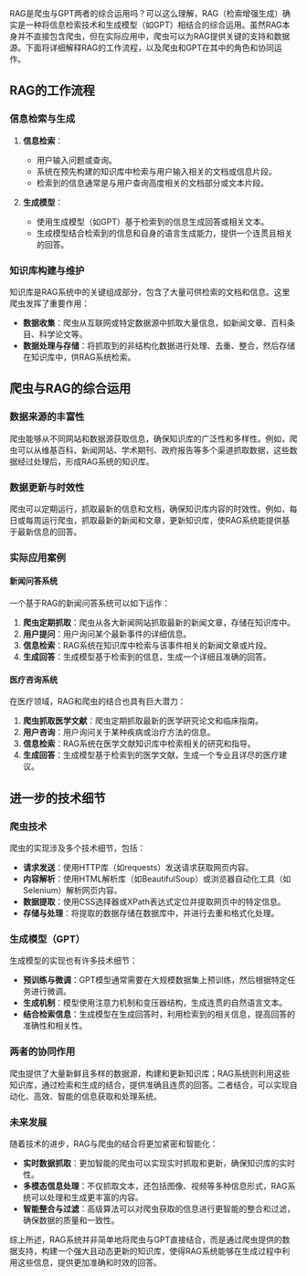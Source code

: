 RAG是爬虫与GPT两者的综合运用吗？可以这么理解，RAG（检索增强生成）确实是一种将信息检索技术和生成模型（如GPT）相结合的综合运用。虽然RAG本身并不直接包含爬虫，但在实际应用中，爬虫可以为RAG提供关键的支持和数据源。下面将详细解释RAG的工作流程，以及爬虫和GPT在其中的角色和协同运作。

## RAG的工作流程

### 信息检索与生成
1. **信息检索**：
    - 用户输入问题或查询。
    - 系统在预先构建的知识库中检索与用户输入相关的文档或信息片段。
    - 检索到的信息通常是与用户查询高度相关的文档部分或文本片段。

2. **生成模型**：
    - 使用生成模型（如GPT）基于检索到的信息生成回答或相关文本。
    - 生成模型结合检索到的信息和自身的语言生成能力，提供一个连贯且相关的回答。

### 知识库构建与维护
知识库是RAG系统中的关键组成部分，包含了大量可供检索的文档和信息。这里爬虫发挥了重要作用：

- **数据收集**：爬虫从互联网或特定数据源中抓取大量信息，如新闻文章、百科条目、科学论文等。
- **数据处理与存储**：将抓取到的非结构化数据进行处理、去重、整合，然后存储在知识库中，供RAG系统检索。

## 爬虫与RAG的综合运用

### 数据来源的丰富性
爬虫能够从不同网站和数据源获取信息，确保知识库的广泛性和多样性。例如，爬虫可以从维基百科、新闻网站、学术期刊、政府报告等多个渠道抓取数据，这些数据经过处理后，形成RAG系统的知识库。

### 数据更新与时效性
爬虫可以定期运行，抓取最新的信息和文档，确保知识库内容的时效性。例如，每日或每周运行爬虫，抓取最新的新闻和文章，更新知识库，使RAG系统能提供基于最新信息的回答。

### 实际应用案例

#### 新闻问答系统
一个基于RAG的新闻问答系统可以如下运作：
1. **爬虫定期抓取**：爬虫从各大新闻网站抓取最新的新闻文章，存储在知识库中。
2. **用户提问**：用户询问某个最新事件的详细信息。
3. **信息检索**：RAG系统在知识库中检索与该事件相关的新闻文章或片段。
4. **生成回答**：生成模型基于检索到的信息，生成一个详细且准确的回答。

#### 医疗咨询系统
在医疗领域，RAG和爬虫的结合也具有巨大潜力：
1. **爬虫抓取医学文献**：爬虫定期抓取最新的医学研究论文和临床指南。
2. **用户咨询**：用户询问关于某种疾病或治疗方法的信息。
3. **信息检索**：RAG系统在医学文献知识库中检索相关的研究和指导。
4. **生成回答**：生成模型基于检索到的医学文献，生成一个专业且详尽的医疗建议。

## 进一步的技术细节

### 爬虫技术
爬虫的实现涉及多个技术细节，包括：
- **请求发送**：使用HTTP库（如requests）发送请求获取网页内容。
- **内容解析**：使用HTML解析库（如BeautifulSoup）或浏览器自动化工具（如Selenium）解析网页内容。
- **数据提取**：使用CSS选择器或XPath表达式定位并提取网页中的特定信息。
- **存储与处理**：将提取的数据存储在数据库中，并进行去重和格式化处理。

### 生成模型（GPT）
生成模型的实现也有许多技术细节：
- **预训练与微调**：GPT模型通常需要在大规模数据集上预训练，然后根据特定任务进行微调。
- **生成机制**：模型使用注意力机制和变压器结构，生成连贯的自然语言文本。
- **结合检索信息**：生成模型在生成回答时，利用检索到的相关信息，提高回答的准确性和相关性。

### 两者的协同作用
爬虫提供了大量新鲜且多样的数据源，构建和更新知识库；RAG系统则利用这些知识库，通过检索和生成的结合，提供准确且连贯的回答。二者结合，可以实现自动化、高效、智能的信息获取和处理系统。

### 未来发展
随着技术的进步，RAG与爬虫的结合将更加紧密和智能化：
- **实时数据抓取**：更加智能的爬虫可以实现实时抓取和更新，确保知识库的实时性。
- **多模态信息处理**：不仅抓取文本，还包括图像、视频等多种信息形式，RAG系统可以处理和生成更丰富的内容。
- **智能整合与过滤**：高级算法可以对爬虫获取的信息进行更智能的整合和过滤，确保数据的质量和一致性。

综上所述，RAG系统并非简单地将爬虫与GPT直接结合，而是通过爬虫提供的数据支持，构建一个强大且动态更新的知识库，使得RAG系统能够在生成过程中利用这些信息，提供更加准确和时效的回答。